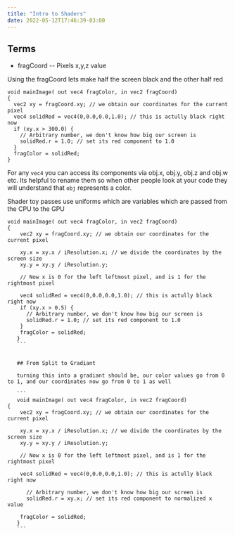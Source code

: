 ```yaml
---
title: "Intro to Shaders"
date: 2022-05-12T17:46:39-03:00
---
```



## Terms
- fragCoord -- Pixels x,y,z value

Using the fragCoord lets make half the screen black
and the other half red
```
void mainImage( out vec4 fragColor, in vec2 fragCoord)
{
  vec2 xy = fragCoord.xy; // we obtain our coordinates for the current pixel
  vec4 solidRed = vec4(0,0.0,0.0,1.0); // this is actully black right now
  if (xy.x > 300.0) {
    // Arbitrary number, we don't know how big our screen is
    solidRed.r = 1.0; // set its red component to 1.0
  }
  fragColor = solidRed;
}
```

For any `vec4` you can access its components via obj.x, obj.y, obj.z and obj.w etc.
Its helpful to rename them so when other people look at your code they will understand that `obj` represents a color.



Shader toy passes use uniforms which are variables which are passed from the CPU to the GPU
````
void mainImage( out vec4 fragColor, in vec2 fragCoord)
{
    vec2 xy = fragCoord.xy; // we obtain our coordinates for the current pixel

    xy.x = xy.x / iResolution.x; // we divide the coordinates by the screen size
    xy.y = xy.y / iResolution.y;

    // Now x is 0 for the left leftmost pixel, and is 1 for the rightmost pixel

    vec4 solidRed = vec4(0,0.0,0.0,1.0); // this is actully black right now
    if (xy.x > 0.5) {
      // Arbitrary number, we don't know how big our screen is
      solidRed.r = 1.0; // set its red component to 1.0
    }
    fragColor = solidRed;
   }
   ```


   ## From Split to Gradiant

   turning this into a gradiant should be, our color values go from 0 to 1, and our coordinates now go from 0 to 1 as well

   ```
   void mainImage( out vec4 fragColor, in vec2 fragCoord)
{
    vec2 xy = fragCoord.xy; // we obtain our coordinates for the current pixel

    xy.x = xy.x / iResolution.x; // we divide the coordinates by the screen size
    xy.y = xy.y / iResolution.y;

    // Now x is 0 for the left leftmost pixel, and is 1 for the rightmost pixel

    vec4 solidRed = vec4(0,0.0,0.0,1.0); // this is actully black right now

      // Arbitrary number, we don't know how big our screen is
      solidRed.r = xy.x; // set its red component to normalized x value

    fragColor = solidRed;
   }
   ```
